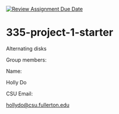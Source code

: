 [![Review Assignment Due Date](https://classroom.github.com/assets/deadline-readme-button-24ddc0f5d75046c5622901739e7c5dd533143b0c8e959d652212380cedb1ea36.svg)](https://classroom.github.com/a/nl7H4IG3)
# 335-project-1-starter
Alternating disks

Group members:

Name: 

Holly Do

CSU Email:

hollydo@csu.fullerton.edu



